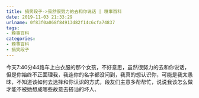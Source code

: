 ```yaml
---
title: 搞笑段子->虽然很努力的去和你说话 | 糗事百科
date: 2019-11-03 21:33:29
urlname: 0f83f0a068f84913d82f14c6cfa74837
tags: 
- 糗事百科
categories:
- 糗事百科
- 搞笑段子
---
```

今天7:40分44路车上白衣服的那个女孩，不好意思，虽然很努力的去和你说话，但是你始终不正面理我，我连你的名字都没问到，我真的想认识你，可能是我太愚昧，不知道该如何去选择和你认识的方式，段友们主意多帮帮忙，说说我该怎么做才能不被她想成哪些故意去搭讪的坏人、


